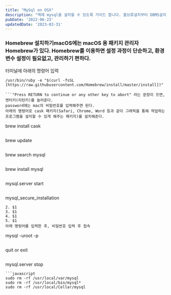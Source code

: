 ```yaml
---
title: "MySql on OSX"
description: "맥에 mysql을 설치할 수 있도록 가이드 합니다. 홈브류설치부터 DBMS설치 끝까지 문서를 보고 따라하면됩니다."
pubDate: '2022-06-23'
updatedDate: '2023-03-31'
---
```


### Homebrew 설치하기macOS에는 macOS 용 패키지 관리자 Homebrew가 있다. Homebrew를 이용하면 설정 과정이 단순하고, 환경변수 설정이 필요없고, 관리하기 편하다.

터미널에 아래의 명령어 입력
```
/usr/bin/ruby -e "$(curl -fsSL [https://raw.githubusercontent.com/Homebrew/install/master/install])"

```"Press RETURN to continue or any other key to abort" 라는 문장이 뜨면, 엔터키(리턴키)를 눌러준다.
password에는 mac의 비밀번호를 입력해주면 된다.
아래의 명령어로 cask 패키지(Safari, Chrome, Word 등과 같이 그래픽을 통해 작업하는 프로그램을 설치할 수 있게 해주는 패키지)를 설치해준다.
```
brew install cask

```Homebrew를 통해 프로그램을 설치하기 전엔 항상 아래의 명령어로 업데이트가 있는지 확인 후 진행한다.
```
brew update

```### MySQL 설치설치할 MySQL 버전을 확인해준다.
```
brew search mysql

```원하는 버전의 MySQL을 설치해준다.(이 경우 최신버전)
```
brew install mysql

```### MySQL 설정MySql을 실행한다.
```
mysql.server start

```MySQL 설정으로 넘어간다.
```
mysql_secure_installation

```1. $1
2. $1
3. $1
4. $1
5. $1
아래 명렁어를 입력한 후, 비밀번호 입력 후 접속
```
mysql -uroot -p

```로그아웃
```
quit or exit

```MySQL 서버 종료
```
mysql.server stop

```### MySQL 삭제아래의 명령어들을 입력해준다.
```javascript
sudo rm -rf /usr/local/var/mysql
sudo rm -rf /usr/local/bin/mysql*
sudo rm -rf /usr/local/Cellar/mysql

```